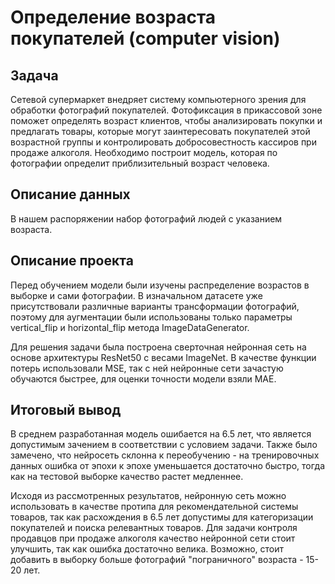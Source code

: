 # Определение возраста покупателей (computer vision)

## Задача

Сетевой супермаркет внедряет систему компьютерного зрения для обработки фотографий покупателей. Фотофиксация в прикассовой зоне поможет определять возраст клиентов, чтобы анализировать покупки и предлагать товары, которые могут заинтересовать покупателей этой возрастной группы и контролировать добросовестность кассиров при продаже алкоголя. Необходимо построит модель, которая по фотографии определит приблизительный возраст человека. 

## Описание данных 

В нашем распоряжении набор фотографий людей с указанием возраста.

## Описание проекта

Перед обучением модели были изучены распределение возрастов в выборке и сами фотографии. В изначальном датасете уже присутствовали различные варианты трансформации фотографий, поэтому для аугментации были использованы только параметры vertical_flip и horizontal_flip метода ImageDataGenerator. 

Для решения задачи была построена сверточная нейронная сеть на основе архитектуры ResNet50 с весами ImageNet. В качестве функции потерь использовали MSE, так с ней нейронные сети зачастую обучаются быстрее, для оценки точности модели взяли MAE.

## Итоговый вывод

В среднем разработанная модель ошибается на 6.5 лет, что является допустимым зачением в соответствии с условием задачи. Также было замечено, что нейросеть склонна к переобучению - на тренировочных данных ошибка от эпохи к эпохе уменьшается достаточно быстро, тогда как на тестовой выборке качество растет медленнее.

Исходя из рассмотренных результатов, нейронную сеть можно использовать в качестве протипа для рекомендательной системы товаров, так как расхождения в 6.5 лет допустимы для категоризации покупателей и поиска релевантных товаров. Для задачи контроля продавцов при продаже алкоголя качество нейронной сети стоит улучшить, так как ошибка достаточно велика. Возможно, стоит добавить в выборку больше фотографий "пограничного" возраста - 15-20 лет.
